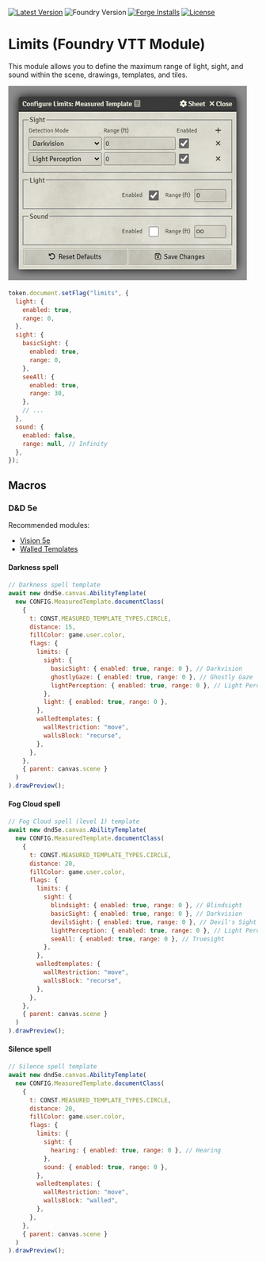 [![Latest Version](https://img.shields.io/github/v/release/dev7355608/limits?display_name=tag&sort=semver&label=Latest%20Version)](https://github.com/dev7355608/limits/releases/latest)
![Foundry Version](https://img.shields.io/endpoint?url=https://foundryshields.com/version?url=https%3A%2F%2Fraw.githubusercontent.com%2Fdev7355608%2Flimits%2Fmain%2Fmodule.json)
[![Forge Installs](https://img.shields.io/badge/dynamic/json?label=Forge%20Installs&query=package.installs&suffix=%25&url=https%3A%2F%2Fforge-vtt.com%2Fapi%2Fbazaar%2Fpackage%2Flimits&colorB=blueviolet)](https://forge-vtt.com/bazaar#package=limits)
[![License](https://img.shields.io/github/license/dev7355608/limits?label=License)](LICENSE)

# Limits (Foundry VTT Module)

This module allows you to define the maximum range of light, sight, and sound within the scene, drawings, templates, and tiles.

![config](images/config.png)

```js
token.document.setFlag("limits", {
  light: {
    enabled: true,
    range: 0,
  },
  sight: {
    basicSight: {
      enabled: true,
      range: 0,
    },
    seeAll: {
      enabled: true,
      range: 30,
    },
    // ...
  },
  sound: {
    enabled: false,
    range: null, // Infinity
  },
});
```

## Macros

### D&D 5e

Recommended modules:

- [Vision 5e](https://foundryvtt.com/packages/vision-5e)
- [Walled Templates](https://foundryvtt.com/packages/walledtemplates)

#### Darkness spell

```js
// Darkness spell template
await new dnd5e.canvas.AbilityTemplate(
  new CONFIG.MeasuredTemplate.documentClass(
    {
      t: CONST.MEASURED_TEMPLATE_TYPES.CIRCLE,
      distance: 15,
      fillColor: game.user.color,
      flags: {
        limits: {
          sight: {
            basicSight: { enabled: true, range: 0 }, // Darkvision
            ghostlyGaze: { enabled: true, range: 0 }, // Ghostly Gaze
            lightPerception: { enabled: true, range: 0 }, // Light Perception
          },
          light: { enabled: true, range: 0 },
        },
        walledtemplates: {
          wallRestriction: "move",
          wallsBlock: "recurse",
        },
      },
    },
    { parent: canvas.scene }
  )
).drawPreview();
```

#### Fog Cloud spell

```js
// Fog Cloud spell (level 1) template
await new dnd5e.canvas.AbilityTemplate(
  new CONFIG.MeasuredTemplate.documentClass(
    {
      t: CONST.MEASURED_TEMPLATE_TYPES.CIRCLE,
      distance: 20,
      fillColor: game.user.color,
      flags: {
        limits: {
          sight: {
            blindsight: { enabled: true, range: 0 }, // Blindsight
            basicSight: { enabled: true, range: 0 }, // Darkvision
            devilsSight: { enabled: true, range: 0 }, // Devil's Sight
            lightPerception: { enabled: true, range: 0 }, // Light Perception
            seeAll: { enabled: true, range: 0 }, // Truesight
          },
        },
        walledtemplates: {
          wallRestriction: "move",
          wallsBlock: "recurse",
        },
      },
    },
    { parent: canvas.scene }
  )
).drawPreview();
```

#### Silence spell

```js
// Silence spell template
await new dnd5e.canvas.AbilityTemplate(
  new CONFIG.MeasuredTemplate.documentClass(
    {
      t: CONST.MEASURED_TEMPLATE_TYPES.CIRCLE,
      distance: 20,
      fillColor: game.user.color,
      flags: {
        limits: {
          sight: {
            hearing: { enabled: true, range: 0 }, // Hearing
          },
          sound: { enabled: true, range: 0 },
        },
        walledtemplates: {
          wallRestriction: "move",
          wallsBlock: "walled",
        },
      },
    },
    { parent: canvas.scene }
  )
).drawPreview();
```
